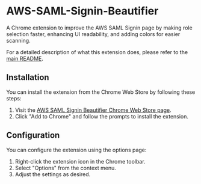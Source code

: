 # AWS-SAML-Signin-Beautifier

A Chrome extension to improve the AWS SAML Signin page by making role selection faster, enhancing UI readability, and adding colors for easier scanning.

For a detailed description of what this extension does, please refer to the [main README](../README.md).

## Installation

You can install the extension from the Chrome Web Store by following these steps:

1. Visit the [AWS SAML Signin Beautifier Chrome Web Store page](https://chromewebstore.google.com/detail/aws-saml-signin-beautifie/kcokjencejoakomoobgbahgfhchohfmp).
2. Click "Add to Chrome" and follow the prompts to install the extension.

## Configuration

You can configure the extension using the options page:

1. Right-click the extension icon in the Chrome toolbar.
2. Select "Options" from the context menu.
3. Adjust the settings as desired.
